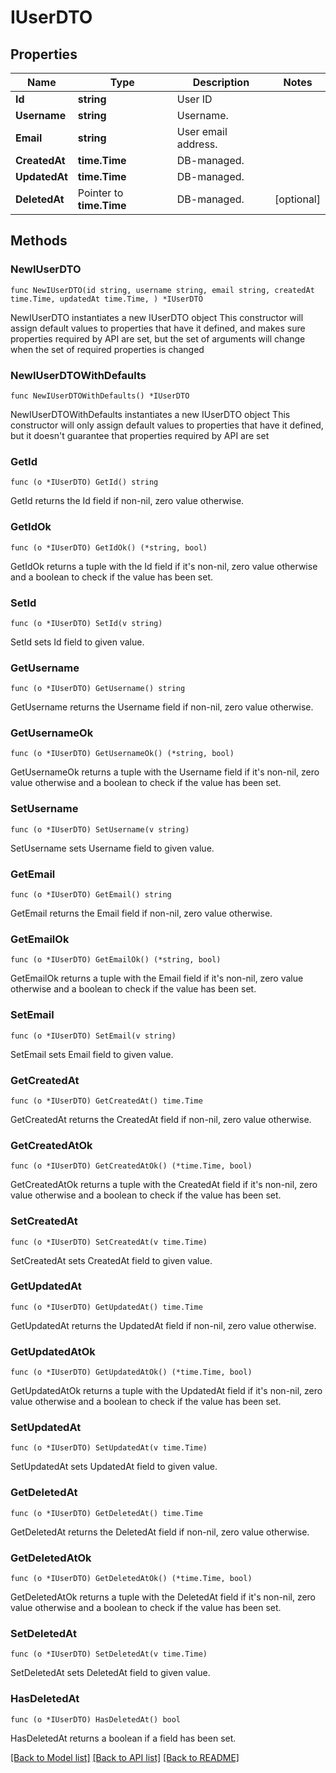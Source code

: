 # IUserDTO

## Properties

Name | Type | Description | Notes
------------ | ------------- | ------------- | -------------
**Id** | **string** | User ID  | 
**Username** | **string** | Username.  | 
**Email** | **string** | User email address.  | 
**CreatedAt** | **time.Time** | DB-managed. | 
**UpdatedAt** | **time.Time** | DB-managed. | 
**DeletedAt** | Pointer to **time.Time** | DB-managed. | [optional] 

## Methods

### NewIUserDTO

`func NewIUserDTO(id string, username string, email string, createdAt time.Time, updatedAt time.Time, ) *IUserDTO`

NewIUserDTO instantiates a new IUserDTO object
This constructor will assign default values to properties that have it defined,
and makes sure properties required by API are set, but the set of arguments
will change when the set of required properties is changed

### NewIUserDTOWithDefaults

`func NewIUserDTOWithDefaults() *IUserDTO`

NewIUserDTOWithDefaults instantiates a new IUserDTO object
This constructor will only assign default values to properties that have it defined,
but it doesn't guarantee that properties required by API are set

### GetId

`func (o *IUserDTO) GetId() string`

GetId returns the Id field if non-nil, zero value otherwise.

### GetIdOk

`func (o *IUserDTO) GetIdOk() (*string, bool)`

GetIdOk returns a tuple with the Id field if it's non-nil, zero value otherwise
and a boolean to check if the value has been set.

### SetId

`func (o *IUserDTO) SetId(v string)`

SetId sets Id field to given value.


### GetUsername

`func (o *IUserDTO) GetUsername() string`

GetUsername returns the Username field if non-nil, zero value otherwise.

### GetUsernameOk

`func (o *IUserDTO) GetUsernameOk() (*string, bool)`

GetUsernameOk returns a tuple with the Username field if it's non-nil, zero value otherwise
and a boolean to check if the value has been set.

### SetUsername

`func (o *IUserDTO) SetUsername(v string)`

SetUsername sets Username field to given value.


### GetEmail

`func (o *IUserDTO) GetEmail() string`

GetEmail returns the Email field if non-nil, zero value otherwise.

### GetEmailOk

`func (o *IUserDTO) GetEmailOk() (*string, bool)`

GetEmailOk returns a tuple with the Email field if it's non-nil, zero value otherwise
and a boolean to check if the value has been set.

### SetEmail

`func (o *IUserDTO) SetEmail(v string)`

SetEmail sets Email field to given value.


### GetCreatedAt

`func (o *IUserDTO) GetCreatedAt() time.Time`

GetCreatedAt returns the CreatedAt field if non-nil, zero value otherwise.

### GetCreatedAtOk

`func (o *IUserDTO) GetCreatedAtOk() (*time.Time, bool)`

GetCreatedAtOk returns a tuple with the CreatedAt field if it's non-nil, zero value otherwise
and a boolean to check if the value has been set.

### SetCreatedAt

`func (o *IUserDTO) SetCreatedAt(v time.Time)`

SetCreatedAt sets CreatedAt field to given value.


### GetUpdatedAt

`func (o *IUserDTO) GetUpdatedAt() time.Time`

GetUpdatedAt returns the UpdatedAt field if non-nil, zero value otherwise.

### GetUpdatedAtOk

`func (o *IUserDTO) GetUpdatedAtOk() (*time.Time, bool)`

GetUpdatedAtOk returns a tuple with the UpdatedAt field if it's non-nil, zero value otherwise
and a boolean to check if the value has been set.

### SetUpdatedAt

`func (o *IUserDTO) SetUpdatedAt(v time.Time)`

SetUpdatedAt sets UpdatedAt field to given value.


### GetDeletedAt

`func (o *IUserDTO) GetDeletedAt() time.Time`

GetDeletedAt returns the DeletedAt field if non-nil, zero value otherwise.

### GetDeletedAtOk

`func (o *IUserDTO) GetDeletedAtOk() (*time.Time, bool)`

GetDeletedAtOk returns a tuple with the DeletedAt field if it's non-nil, zero value otherwise
and a boolean to check if the value has been set.

### SetDeletedAt

`func (o *IUserDTO) SetDeletedAt(v time.Time)`

SetDeletedAt sets DeletedAt field to given value.

### HasDeletedAt

`func (o *IUserDTO) HasDeletedAt() bool`

HasDeletedAt returns a boolean if a field has been set.


[[Back to Model list]](../README.md#documentation-for-models) [[Back to API list]](../README.md#documentation-for-api-endpoints) [[Back to README]](../README.md)



